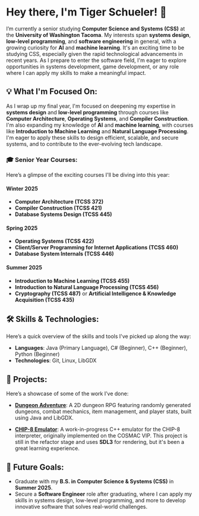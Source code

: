 # Hey there, I'm Tiger Schueler! 👋

I’m currently a senior studying **Computer Science and Systems (CSS)** at the **University of Washington Tacoma**. My interests span **systems design**, **low-level programming**, and **software engineering** in general, with a growing curiosity for **AI** and **machine learning**. It's an exciting time to be studying CSS, especially given the rapid technological advancements in recent years. As I prepare to enter the software field, I'm eager to explore opportunities in systems development, game development, or any role where I can apply my skills to make a meaningful impact.

## 💡 What I'm Focused On:
As I wrap up my final year, I'm focused on deepening my expertise in **systems design** and **low-level programming** through courses like **Computer Architecture**, **Operating Systems**, and **Compiler Construction**. I'm also expanding my knowledge of **AI** and **machine learning**, with courses like **Introduction to Machine Learning** and **Natural Language Processing**. I'm eager to apply these skills to design efficient, scalable, and secure systems, and to contribute to the ever-evolving tech landscape.

### 🎓 Senior Year Courses:
Here’s a glimpse of the exciting courses I'll be diving into this year:

#### **Winter 2025**
- **Computer Architecture (TCSS 372)**
- **Compiler Construction (TCSS 421)**
- **Database Systems Design (TCSS 445)**

#### **Spring 2025**
- **Operating Systems (TCSS 422)**
- **Client/Server Programming for Internet Applications (TCSS 460)**
- **Database System Internals (TCSS 446)**

#### **Summer 2025**
- **Introduction to Machine Learning (TCSS 455)**
- **Introduction to Natural Language Processing (TCSS 456)**
- **Cryptography (TCSS 487)** or **Artificial Intelligence & Knowledge Acquisition (TCSS 435)**

## 🛠 Skills & Technologies:
Here’s a quick overview of the skills and tools I've picked up along the way:
- **Languages**: Java (Primary Language), C# (Beginner), C++ (Beginner), Python (Beginner)
- **Technologies**: Git, Linux, LibGDX

## 🚀 Projects:
Here’s a showcase of some of the work I’ve done:

- [**Dungeon Adventure**](https://github.com/BigCatSoftware/Dungeon-Adventure): A 2D dungeon RPG featuring randomly generated dungeons, combat mechanics, item management, and player stats, built using Java and LibGDX.

- [**CHIP-8 Emulator**](https://github.com/BigCatSoftware/chip-8): A work-in-progress C++ emulator for the CHIP-8 interpreter, originally implemented on the COSMAC VIP. This project is still in the refactor stage and uses **SDL3** for rendering, but it's been a great learning experience.

## 🎯 Future Goals:
- Graduate with my **B.S. in Computer Science & Systems (CSS)** in **Summer 2025**.
- Secure a **Software Engineer** role after graduating, where I can apply my skills in systems design, low-level programming, and more to develop innovative software that solves real-world challenges.
